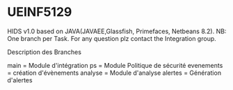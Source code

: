 # UEINF5129
HIDS v1.0 based on JAVA(JAVAEE,Glassfish, Primefaces, Netbeans 8.2).
NB: One branch per Task.
For any question plz contact the Integration group.

Description des Branches


main = Module d'intégration
ps = Module Politique de sécurité
evenements = création d'évènements
analyse = Module d'analyse
alertes = Génération d'alertes
